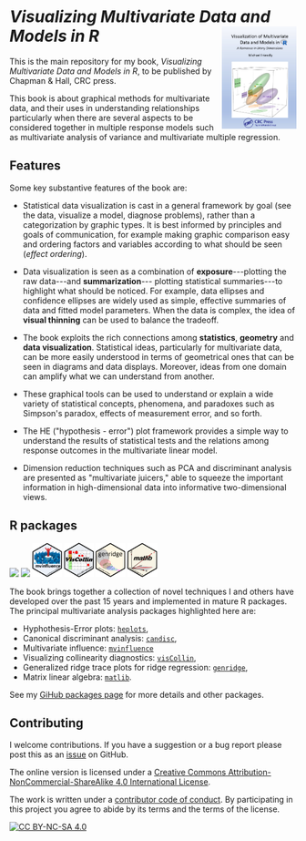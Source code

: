 # *Visualizing Multivariate Data and Models in R* <img src="images/cover/cover-peng.jpg" style="float:right; height:180px;" />

This is the main repository for my book, _Visualizing Multivariate Data and Models in R_, to be published by Chapman & Hall, CRC press.

This book is about graphical methods for multivariate data, and their uses in understanding relationships
particularly when there are several aspects to be considered together in multiple response models
such as multivariate analysis of variance and multivariate multiple regression.


## Features
Some key substantive features of the book are:

* Statistical data visualization is cast in a general framework by goal (see the data, visualize a model, diagnose problems), rather than a categorization by graphic types. It is best informed by principles and goals
of communication, for example making graphic comparison easy and ordering factors and variables according to what should be seen (_effect ordering_).

*	Data visualization is seen as a combination of **exposure**---plotting the raw data---and **summarization**--- plotting statistical summaries---to highlight what should be noticed. For example, data ellipses and confidence ellipses are widely used as simple, effective summaries of data and fitted model parameters. When the data is complex, the idea of **visual thinning** can be used to balance the tradeoff.

* The book exploits the rich connections among **statistics**, **geometry** and **data visualization**. Statistical ideas, particularly for multivariate data, can be more easily understood in terms of geometrical ones that can be seen in diagrams and data displays. Moreover, ideas from one domain
can amplify what we can understand from another.

*	These graphical tools can be used to understand or explain a wide variety of statistical concepts, phenomena, and paradoxes such as Simpson's paradox, effects of measurement error, and so forth.

*	The HE ("hypothesis - error") plot framework provides a simple way to understand the results of statistical tests and the relations among response outcomes in the multivariate linear model.

*	Dimension reduction techniques such as PCA and discriminant analysis are presented as "multivariate juicers," able to squeeze the important information in high-dimensional data into informative two-dimensional views.

## R packages

[<img src='https://raw.githubusercontent.com/friendly/heplots/master/man/figures/logo.png' height="60">](https://github.com/friendly/heplots)
[<img src='https://raw.githubusercontent.com/friendly/candisc/master/candisc-logo.png' height="60">](https://github.com/friendly/candisc)
[<img src='https://raw.githubusercontent.com/friendly/mvinfluence/master/man/figures/logo.png' height="60">](https://github.com/friendly/mvinfluence)
[<img src='https://raw.githubusercontent.com/friendly/VisCollin/master/man/figures/logo.png' height="60">](https://github.com/friendly/VisCollin)
[<img src='https://raw.githubusercontent.com/friendly/genridge/master/man/figures/logo.png' height="60">](https://github.com/friendly/genridge)
[<img src='https://raw.githubusercontent.com/friendly/matlib/master/man/figures/logo.png' height="60">](https://github.com/friendly/matlib)

The book brings together a collection of novel techniques I and others have developed over the past 15 years and implemented in mature R packages. The principal multivariate analysis packages highlighted here are:

* Hyphothesis-Error plots: [`heplots`](http://friendly.github.io/heplots/),
* Canonical discriminant analysis: [`candisc`](http://friendly.github.io/candisc/),
* Multivariate influence: [`mvinfluence`](http://friendly.github.io/mvinfluence/)
* Visualizing collinearity diagnostics: [`visCollin`](http://friendly.github.io/visCollin/),
* Generalized ridge trace plots for ridge regression: [`genridge`](http://friendly.github.io/genridge/),
* Matrix linear algebra: [`matlib`](http://friendly.github.io/matlib/).

See my [GiHub packages page](https://github.com/friendly/friendly/blob/main/packages.md) for more details and other packages.

## Contributing

I welcome contributions. If you have a suggestion or a bug report please post this as an [issue](https://github.com/friendly/Vis-MLM-book/issues) on GitHub.

The online version is licensed under a
[Creative Commons Attribution-NonCommercial-ShareAlike 4.0 International License][cc-by-nc-sa].

The work is written under a [contributor code of conduct](https://github.com/friendly/Vis-MLM-book/CODE_OF_CONDUCT.md). By participating in this project you agree to abide by its terms and the terms of the license. 

<!-- Instructions for making contributions can be found in the [contributing.md](https://github.com/dicook/mulgar_book/contributing.md) file. -->

[![CC BY-NC-SA 4.0][cc-by-nc-sa-image]][cc-by-nc-sa]

[cc-by-nc-sa]: http://creativecommons.org/licenses/by-nc-sa/4.0/
[cc-by-nc-sa-image]: https://licensebuttons.net/l/by-nc-sa/4.0/88x31.png
[cc-by-nc-sa-shield]: https://img.shields.io/badge/License-CC%20BY--NC--SA%204.0-lightgrey.svg
